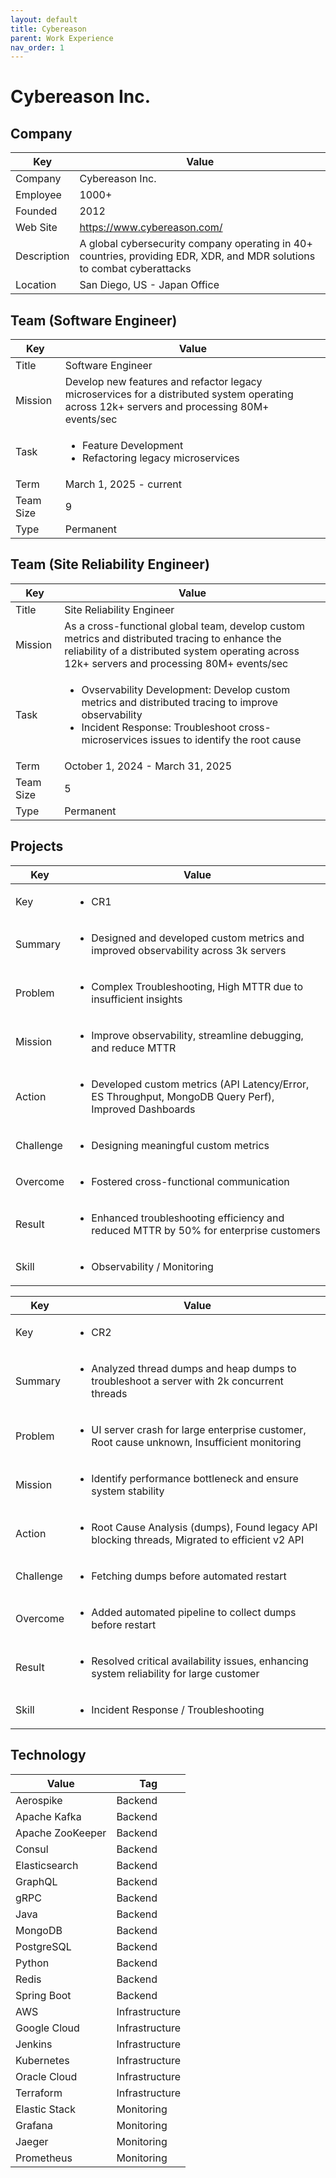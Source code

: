```yaml
---
layout: default
title: Cybereason
parent: Work Experience
nav_order: 1
---
```


# Cybereason Inc.

## Company

| Key         | Value                                                                                                             |
| ----------- | ----------------------------------------------------------------------------------------------------------------- |
| Company     | Cybereason Inc.                                                                                                   |
| Employee    | 1000+                                                                                                             |
| Founded     | 2012                                                                                                              |
| Web Site    | https://www.cybereason.com/                                                                                       |
| Description | A global cybersecurity company operating in 40+ countries, providing EDR, XDR, and MDR solutions to combat cyberattacks |
| Location    | San Diego, US - Japan Office                                                                                      |

## Team (Software Engineer)

<table>
  <thead>
    <tr>
      <th>Key</th>
      <th>Value</th>
    </tr>
  </thead>
  <tbody>
    <tr>
      <td>Title</td>
      <td>Software Engineer</td>
    </tr>
    <tr>
      <td>Mission</td>
      <td>Develop new features and refactor legacy microservices for a distributed system operating across 12k+ servers and processing 80M+ events/sec</td>
    </tr>
    <tr>
      <td>Task</td>
      <td><ul><li>Feature Development</li><li>Refactoring legacy microservices</li></ul></td>
    </tr>
    <tr>
      <td>Term</td>
      <td>March 1, 2025 - current</td>
    </tr>
    <tr>
      <td>Team Size</td>
      <td>9</td>
    </tr>
    <tr>
      <td>Type</td>
      <td>Permanent</td>
    </tr>
  </tbody>
</table>

## Team (Site Reliability Engineer)

<table>
  <thead>
    <tr>
      <th>Key</th>
      <th>Value</th>
    </tr>
  </thead>
  <tbody>
    <tr>
      <td>Title</td>
      <td>Site Reliability Engineer</td>
    </tr>
    <tr>
      <td>Mission</td>
      <td>As a cross-functional global team, develop custom metrics and distributed tracing to enhance the reliability of a distributed system operating across 12k+ servers and processing 80M+ events/sec</td>
    </tr>
    <tr>
      <td>Task</td>
      <td><ul><li>Ovservability Development: Develop custom metrics and distributed tracing to improve observability</li><li>Incident Response: Troubleshoot cross-microservices issues to identify the root cause</li></ul></td>
    </tr>
    <tr>
      <td>Term</td>
      <td>October 1, 2024 - March 31, 2025</td>
    </tr>
    <tr>
      <td>Team Size</td>
      <td>5</td>
    </tr>
    <tr>
      <td>Type</td>
      <td>Permanent</td>
    </tr>
  </tbody>
</table>

## Projects

<table>
  <thead>
    <tr>
      <th>Key</th>
      <th>Value</th>
    </tr>
  </thead>
  <tbody>
    <tr>
      <td>Key</td>
      <td><ul><li>CR1</li></ul></td>
    </tr>
    <tr>
      <td>Summary</td>
      <td><ul><li>Designed and developed custom metrics and improved observability across 3k servers</li></ul></td>
    </tr>
    <tr>
      <td>Problem</td>
      <td><ul><li>Complex Troubleshooting, High MTTR due to insufficient insights</li></ul></td>
    </tr>
    <tr>
      <td>Mission</td>
      <td><ul><li>Improve observability, streamline debugging, and reduce MTTR</li></ul></td>
    </tr>
    <tr>
      <td>Action</td>
      <td><ul><li>Developed custom metrics (API Latency/Error, ES Throughput, MongoDB Query Perf), Improved Dashboards</li></ul></td>
    </tr>
    <tr>
      <td>Challenge</td>
      <td><ul><li>Designing meaningful custom metrics</li></ul></td>
    </tr>
    <tr>
      <td>Overcome</td>
      <td><ul><li>Fostered cross-functional communication</li></ul></td>
    </tr>
    <tr>
      <td>Result</td>
      <td><ul><li>Enhanced troubleshooting efficiency and reduced MTTR by 50% for enterprise customers</li></ul></td>
    </tr>
    <tr>
      <td>Skill</td>
      <td><ul><li>Observability / Monitoring</li></ul></td>
    </tr>
  </tbody>
</table>

<table>
  <thead>
    <tr>
      <th>Key</th>
      <th>Value</th>
    </tr>
  </thead>
  <tbody>
    <tr>
      <td>Key</td>
      <td><ul><li>CR2</li></ul></td>
    </tr>
    <tr>
      <td>Summary</td>
      <td><ul><li>Analyzed thread dumps and heap dumps to troubleshoot a server with 2k concurrent threads</li></ul></td>
    </tr>
    <tr>
      <td>Problem</td>
      <td><ul><li>UI server crash for large enterprise customer, Root cause unknown, Insufficient monitoring</li></ul></td>
    </tr>
    <tr>
      <td>Mission</td>
      <td><ul><li>Identify performance bottleneck and ensure system stability</li></ul></td>
    </tr>
    <tr>
      <td>Action</td>
      <td><ul><li>Root Cause Analysis (dumps), Found legacy API blocking threads, Migrated to efficient v2 API</li></ul></td>
    </tr>
    <tr>
      <td>Challenge</td>
      <td><ul><li>Fetching dumps before automated restart</li></ul></td>
    </tr>
    <tr>
      <td>Overcome</td>
      <td><ul><li>Added automated pipeline to collect dumps before restart</li></ul></td>
    </tr>
    <tr>
      <td>Result</td>
      <td><ul><li>Resolved critical availability issues, enhancing system reliability for large customer</li></ul></td>
    </tr>
    <tr>
      <td>Skill</td>
      <td><ul><li>Incident Response / Troubleshooting</li></ul></td>
    </tr>
  </tbody>
</table>

## Technology

| Value            | Tag            |
| ---------------- | -------------- |
| Aerospike        | Backend        |
| Apache Kafka     | Backend        |
| Apache ZooKeeper | Backend        |
| Consul           | Backend        |
| Elasticsearch    | Backend        |
| GraphQL          | Backend        |
| gRPC             | Backend        |
| Java             | Backend        |
| MongoDB          | Backend        |
| PostgreSQL       | Backend        |
| Python           | Backend        |
| Redis            | Backend        |
| Spring Boot      | Backend        |
| AWS              | Infrastructure |
| Google Cloud     | Infrastructure |
| Jenkins          | Infrastructure |
| Kubernetes       | Infrastructure |
| Oracle Cloud     | Infrastructure |
| Terraform        | Infrastructure |
| Elastic Stack    | Monitoring     |
| Grafana          | Monitoring     |
| Jaeger           | Monitoring     |
| Prometheus       | Monitoring     | 